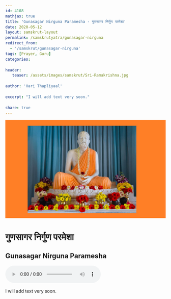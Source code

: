 ```yaml
---
id: 4108    
mathjax: true
title: 'Gunasagar Nirguna Paramesha - गुणसागर निर्गुण परमेशा'
date: 2020-05-12
layout: samskrut-layout 
permalink: /samskrutyatra/gunasagar-nirguna
redirect_from: 
  - '/samskrut/gunasagar-nirguna'
tags: [Prayer, Guru]
categories:

header:
   teaser: /assets/images/samskrut/Sri-Ramakrishna.jpg

author: 'Hari Thapliyaal'

excerpt: "I will add text very soon."

share: true
---
```

![](/assets/images/samskrut/Sri-Ramakrishna.jpg)

#  गुणसागर निर्गुण परमेशा 
## Gunasagar Nirguna Paramesha

<audio controls>
  <source src="https://raw.githubusercontent.com/dasarpai/DAI-mp3/main/dasarpai-mp3/O003-GunasagarNirgunaParamesha.mp3" type="audio/mp3">
  Your browser does not support the audio element.
</audio> 

I will add text very soon.

